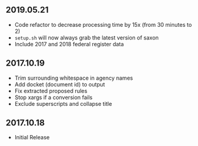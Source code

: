 ## 2019.05.21

- Code refactor to decrease processing time by 15x (from 30 minutes to 2)
- `setup.sh` will now always grab the latest version of saxon
- Include 2017 and 2018 federal register data

## 2017.10.19

- Trim surrounding whitespace in agency names
- Add docket (document id) to output
- Fix extracted proposed rules
- Stop xargs if a conversion fails
- Exclude superscripts and collapse title

## 2017.10.18

- Initial Release
